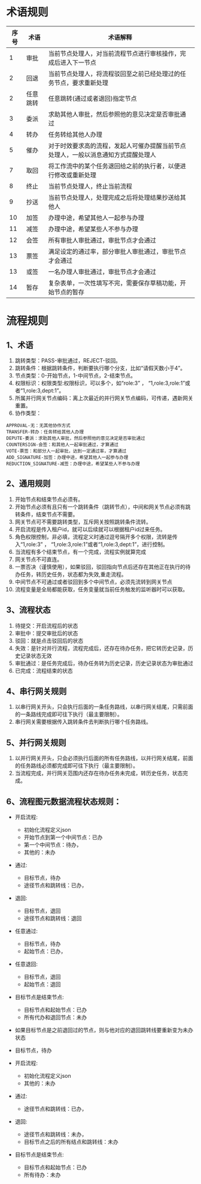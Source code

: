 # 术语规则

| 序  号 | 术语   | 术语解释                                      |
|------|------|-------------------------------------------|
| 1    | 审批   | 当前节点处理人，对当前流程节点进行审核操作，完成后进入下一节点           |
| 2    | 回退   | 当前节点处理人，将流程驳回至之前已经处理过的任务节点，要求重新处理         |
| 2    | 任意跳转 | 任意跳转(通过或者退回)指定节点                          |
| 3    | 委派   | 求助其他人审批，然后参照他的意见决定是否审批通过                  |
| 4    | 转办   | 任务转给其他人办理                                 |
| 5    | 催办   | 对于时效要求高的流程，发起人可催办提醒当前节点处理人，一般以消息通知方式提醒处理人 |
| 7    | 取回   | 将工作流中的某个任务退回给之前的执行者，以便进行修改或重新处理           |
| 8    | 终止   | 当前节点处理人，终止当前流程                            |
| 9    | 抄送   | 当前节点处理人，处理完成之后将处理结果抄送给其他人                 |
| 10   | 加签   | 办理中途，希望其他人一起参与办理                          |
| 11   | 减签   | 办理中途，希望某些人不参与办理                           |
| 12   | 会签   | 所有审批人审批通过，审批节点才会通过                        |
| 13   | 票签   | 满足设定的通过率，部分审批人审批通过，审批节点才会通过               |
| 13   | 或签   | 一名办理人审批通过，审批节点才会通过                        |
| 14   | 暂存   | 复杂表单，一次性填写不完，需要保存草稿功能，开始节点的暂存             |

# 流程规则

## 1、术语
1. 跳转类型：PASS-审批通过，REJECT-驳回。
1. 跳转条件：根据跳转条件，判断要执行哪个分支，比如“请假天数小于4”。
1. 节点类型：0-开始节点，1-中间节点，2-结束节点。
1. 权限标识：权限类型:权限标识，可以多个，如“role:3” ， “1,role:3,role:1”或者“1,role:3,dept:1”。
1. 所属并行网关节点编码：离上次最近的并行网关节点编码，可传递，遇新网关重置。
1. 协作类型：

```
APPROVAL-无：无其他协作方式
TRANSFER-转办：任务转给其他人办理
DEPUTE-委派：求助其他人审批，然后参照他的意见决定是否审批通过
COUNTERSIGN-会签：和其他人一起审批通过，才算通过
VOTE-票签：和部分人一起审批，达到一定通过率，才算通过
ADD_SIGNATURE-加签：办理中途，希望其他人一起参与办理
REDUCTION_SIGNATURE-减签：办理中途，希望某些人不参与办理

```



## 2、通用规则
1. 开始节点和结束节点必须有。
1. 开始节点必须有且只有一个跳转条件（跳转节点），中间和网关节点必须有跳转条件，结束节点不需要。
1. 网关节点可不需要跳转类型，互斥网关按照跳转条件流转。
1. 开启流程是传入租户id，就可以后续就可以根据租户id过来任务。
1. 角色权限控制，非必填，流程定义时通过逗号隔开多个权限，流转是传入“1,role:3” ， “1,role:3,role:1”或者“1,role:3,dept:1”，进行控制。
1. 当流程有多个结束节点，有一个完成，流程实例就算完成
1. 网关节点不可直连。
1. 一票否决（谨慎使用），如果驳回，驳回指向节点后还存在其他正在执行的待办任务，转历史任务，状态都为失效,重走流程。
1. 中间节点不可通过或者驳回到多个中间节点，必须先流转到网关节点
1. 流程变量是全局都能获取，任务变量就当前任务触发的监听器时可以获取。

## 3、流程状态
1. 待提交：开启流程后的状态
1. 审批中：提交审批后的状态
1. 驳回：就是点击驳回后的状态
1. 失效：是针对并行流程，流程完成后，还存在待办任务，把它转历史记录，历史记录状态无效
1. 审批通过：是任务完成后，待办任务转为历史记录，历史记录状态为审批通过
1. 已完成：流程结束的状态

## 4、串行网关规则
1. 以串行网关开头，只会执行后面的一条任务路线，以串行网关结尾，只需前面的一条路线完成即可往下执行（最主要限制）。
1. 串行网关需要根据传入跳转条件去判断执行哪个任务路线。


## 5、并行网关规则
1. 以并行网关开头，只会必须执行后面的所有任务路线，以并行网关结尾，前面的任务路线必须都完成即可往下执行（最主要限制）。
1. 当流程完成，并行网关范围内还存在待办任务未完成，转历史任务，状态完成。

## 6、流程图元数据流程状态规则：
- 开启流程:
  - 初始化流程定义json
  - 开始节点到第一个中间节点：已办
  - 第一个中间节点：待办，
  - 其他的：未办
- 通过:
  - 目标节点，待办
  - 途径节点和跳转线：已办，
- 退回:
  - 目标节点，退回
  - 途径节点和跳转线：退回
- 任意通过:
  - 目标节点，待办
  - 起始节点：已办，
- 任意退回:
  - 目标节点，退回
  - 起始节点：退回
- 目标节点是结束节点:
  - 目标节点和起始节点：已办
  - 所有代办和退回节点：未办
- 如果目标节点是之前退回过的节点，则与他对应的退回跳转线要重新变为未办状态

- 目标节点，待办
- 开启流程:
  - 初始化流程定义json
  - 其他的：未办
- 通过:
  - 途径节点和跳转线：已办，
- 退回:
  - 途径节点和跳转线：未办，
  - 目标节点之后的所有结点和跳转线：未办
- 目标节点是结束节点:
  - 目标节点和起始节点：已办
  - 所有待办：未办


